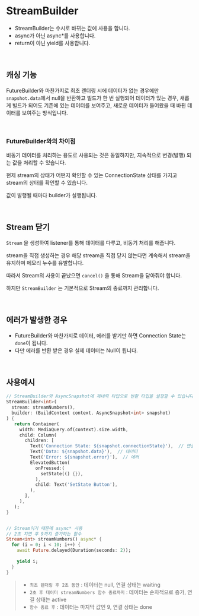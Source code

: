 # StreamBuilder

- StreamBuilder는 수시로 바뀌는 값에 사용을 합니다.
- async가 아닌 async*를 사용합니다.
- return이 아닌 yield를 사용합니다.

<br />

## 캐싱 기능

FutureBuilder와 마찬가지로 최초 렌더링 시에 데이터가 없는 경우에만 `snapshot.data`에서 null을 반환하고 빌드가 한 번 실행되어 데이터가 있는 경우, 새롭게 빌드가 되어도 기존에 있는 데이터를 보여주고, 새로운 데이터가 들어왔을 때 바뀐 데이터를 보여주는 방식입니다.

<br />

### FutureBuilder와의 차이점

비동기 데이터를 처리하는 용도로 사용되는 것은 동일하지만, 지속적으로 변경(발행) 되는 값을 처리할 수 있습니다. 

현제 stream의 상태가 어떤지 확인할 수 있는 ConnectionState 상태를 가지고 stream의 상태를 확인할 수 있습니다. 

값이 발행될 때마다 builder가 실행됩니다.  



<br />

## Stream 닫기

`Stream` 을 생성하여 listener를 통해 데이터를 다루고, 비동기 처리를 해줍니다.

stream을 직접 생성하는 경우 해당 stream을 직접 닫지 않는다면 계속해서 stream을 유지하며 메모리 누수를 유발합니다.

따라서 Stream의 사용이 끝났으면 `cancel()` 을 통해 Stream을 닫아줘야 합니다.

하지만 `StreamBuilder` 는 기본적으로 Stream의 종료까지 관리합니다.

<br />

## 에러가 발생한 경우

- FutureBuilder와 마찬가지로 데이터, 에러를 받기만 하면 Connection State는 `done`이 됩니다.
- 다만 에러를 반환 받은 경우 실제 데이터는 Null이 됩니다.

<br />

## 사용예시

``` dart
// StreamBuilder와 AsyncSnapshot에 제네릭 타입으로 반환 타입을 설정할 수 있습니다
StreamBuilder<int>(
  stream: streamNumbers(),
  builder: (BuildContext context, AsyncSnapshot<int> snapshot)
) {
   return Container(
     width: MediaQuery.of(context).size.width,
     child: Column(
       children: [
         Text('Connection State: ${snapshot.connectionState}'),  // 연결 상태 (none, waiting, active, done)
         Text('Data: ${snapshot.data}'),  // 데이터
         Text('Error: ${snapshot.error}'),  // 에러
         ElevatedButton(
           onPressed:(
             setState(() {}),
           ),
           child: Text('SetState Button'),
         ),
       ],
     ),
   );
}


// Stream이기 때문에 async* 사용
// 2초 지연 후 9까지 증가하는 함수
Stream<int> streamNumbers() async* {
  for (i = 0; i < 10; i++) {
    await Future.delayed(Duration(seconds: 2));
    
    yield i;
  }
}
```

> - `최초 렌더링 후 2초 동안` : 데이터는 null, 연결 상태는 waiting
> - `2초 후 데이터 streamNumbers 함수 종료까지` : 데이터는 순차적으로 증가, 연결 상태는 active
> - `함수 종료 후` : 데이터는 마지막 값인 9, 연결 상태는 done